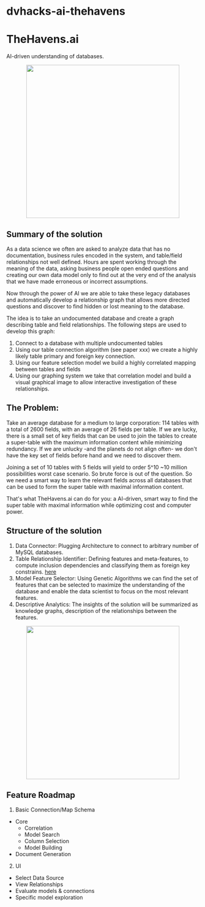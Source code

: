 # dvhacks-ai-thehavens

# TheHavens.ai

AI-driven understanding of databases.
<p align="center">
  <img src="https://github.com/chaitanya1123/dvhacks-ai-thehavens/blob/master/figures/KnowledgeGraph.png" width="400">
</p>

## Summary of the solution

As a data science we often are asked to analyze data that has no documentation, business rules encoded in the system, and table/field relationships not well defined. Hours are spent working through the meaning of the data, asking business people open ended questions and creating our own data model only to find out at the very end of the analysis that we have made erroneous or incorrect assumptions.

Now through the power of AI we are able to take these legacy databases and automatically develop a relationship graph that allows more directed questions and discover to find hidden or lost meaning to the database.

The idea is to take an undocumented database and create a graph describing table and field relationships. The following steps are used to develop this graph:
1. Connect to a database with multiple undocumented tables
2. Using our table connection algorithm (see paper xxx) we create a highly likely table primary and foreign key connection.
3. Using our feature selection model we build a highly correlated mapping between tables and fields
4. Using our graphing system we take that correlation model and build a visual graphical image to allow interactive investigation of these relationships.

## The Problem:

Take an average database for a medium to large corporation: 114 tables with a total
of 2600 fields, with an average of 26 fields per table. If we are lucky, there is a
small set of key fields that can be used to join the tables to create a super-table
with the maximum information content while minimizing redundancy. If we are unlucky -and the planets do not align often- we don't have the key set of fields before hand and we need to discover them.

Joining a set of 10 tables with 5 fields will yield to order 5^10 ~10 million possibilities worst case scenario. So brute force is out of the question. So we need a smart way to learn the relevant fields across all databases that can be used to form the super table with maximal information content.

That's what TheHavens.ai can do for you: a AI-driven, smart way to find the super table with maximal information while optimizing cost and computer power.  



## Structure of the solution
1. Data Connector: Plugging Architecture to connect to arbitrary number of MySQL databases.
2. Table Relationship Identifier: Defining features and meta-features, to compute inclusion dependencies and classifying them as foreign key constrains.   [here](https://www.researchgate.net/publication/221035501)
3. Model Feature Selector: Using Genetic Algorithms we can find the set of features that can be selected to maximize the understanding of the database and enable the data scientist to focus on the most relevant features.
4. Descriptive Analytics: The insights of the solution will be summarized as knowledge graphs, description of the relationships between the features.

<p align="center">
  <img src="https://github.com/chaitanya1123/dvhacks-ai-thehavens/blob/master/figures/UI_screenshot.png" width="400">
</p>

## Feature Roadmap
1. Basic Connection/Map Schema
  - Core
    - Correlation
    - Model Search
    - Column Selection
    - Model Building
  - Document Generation

2. UI
  - Select Data Source
  - View Relationships
  - Evaluate models & connections
  - Specific model exploration
